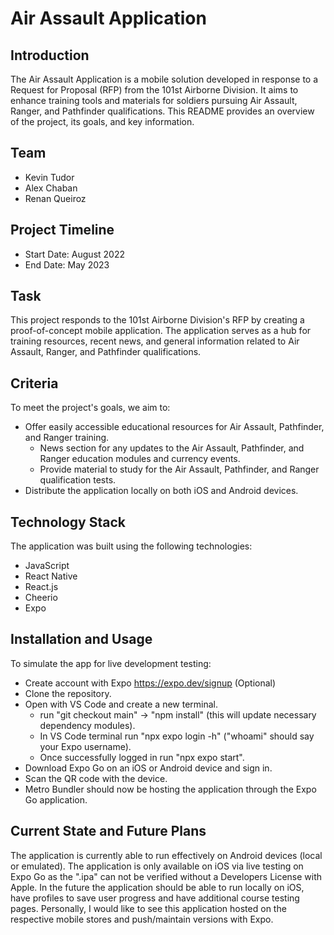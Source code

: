 # Air Assault Application

## Introduction
The Air Assault Application is a mobile solution developed in response to a Request for Proposal (RFP) from the 101st Airborne Division. It aims to enhance training tools and materials for soldiers pursuing Air Assault, Ranger, and Pathfinder qualifications. This README provides an overview of the project, its goals, and key information.

## Team
- Kevin Tudor
- Alex Chaban
- Renan Queiroz

## Project Timeline
- Start Date: August 2022
- End Date: May 2023

## Task

This project responds to the 101st Airborne Division's RFP by creating a proof-of-concept mobile application. The application serves as a hub for training resources, recent news, and general information related to Air Assault, Ranger, and Pathfinder qualifications.

## Criteria

To meet the project's goals, we aim to:
- Offer easily accessible educational resources for Air Assault, Pathfinder, and Ranger training.
    - News section for any updates to the Air Assault, Pathfinder, and Ranger education modules and currency events.
    - Provide material to study for the Air Assault, Pathfinder, and Ranger qualification tests.
- Distribute the application locally on both iOS and Android devices.

## Technology Stack
The application was built using the following technologies:
- JavaScript
- React Native
- React.js
- Cheerio
- Expo 

## Installation and Usage
To simulate the app for live development testing:
- Create account with Expo https://expo.dev/signup (Optional)
- Clone the repository.
- Open with VS Code and create a new terminal.
    - run "git checkout main" ->  "npm install" (this will update necessary dependency modules).
    - In VS Code terminal run "npx expo login -h" ("whoami" should say your Expo username).
    - Once successfully logged in run "npx expo start".
- Download Expo Go on an iOS or Android device and sign in.
- Scan the QR code with the device.
- Metro Bundler should now be hosting the application through the Expo Go application.

## Current State and Future Plans
The application is currently able to run effectively on Android devices (local or emulated). The application is only available on iOS via live testing on Expo Go as the ".ipa" can not be verified without a Developers License with Apple. In the future the application should be able to run locally on iOS, have profiles to save user progress and have additional course testing pages. Personally, I would like to see this application hosted on the respective mobile stores and push/maintain versions with Expo.
